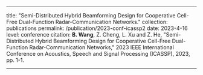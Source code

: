 ---

title: "Semi-Distributed Hybrid Beamforming Design for Cooperative Cell-Free Dual-Function Radar-Communication Networks."
collection: publications
permalink: /publication/2023-conf-icassp2
date: 2023-4-16
level: conference
citation: <b>B. Wang</b>, Z. Cheng,  L. Xu and Z. He, "Semi-Distributed Hybrid Beamforming Design for Cooperative Cell-Free Dual-Function Radar-Communication Networks," 2023 IEEE International Conference on Acoustics, Speech and Signal Processing (ICASSP), 2023, pp. 1-1.

---